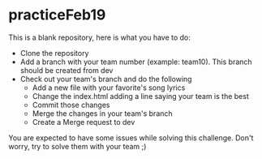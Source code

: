 # practiceFeb19

This is a blank repository, here is what you have to do:

- Clone the repository
- Add a branch with your team number (example: team10). This branch should be created from dev
- Check out your team's branch and do the following
  - Add a new file with your favorite's song lyrics
  - Change the index.html adding a line saying your team is the best
  - Commit those changes
  - Merge the changes in your team's branch
  - Create a Merge request to dev

You are expected to have some issues while solving this challenge. Don't worry, try to solve them with your team ;)

